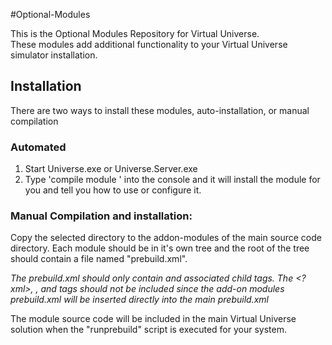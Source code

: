 #Optional-Modules

This is the Optional Modules Repository for Virtual Universe.  
These modules add additional functionality to your Virtual Universe simulator installation.


## Installation

There are two ways to install these modules, auto-installation, or manual compilation

### Automated
1. Start Universe.exe or Universe.Server.exe
2. Type 'compile module <path to the build.am of the module that you want>' into the console and it will install the module for you and tell you how to use or configure it.

### Manual Compilation and installation:
Copy the selected directory to the addon-modules of the main source code directory.
Each module should be in it's own tree and the root of the tree should contain a file named "prebuild.xml".

*The prebuild.xml should only contain <Project> and associated child tags. 
The <?xml>, <Prebuild>, <Solution> and <Configuration> tags should not be included since the add-on modules prebuild.xml will be inserted directly into the main prebuild.xml*

The module source code will be included in the main Virtual Universe solution when the "runprebuild" script is executed for your system.